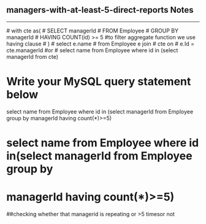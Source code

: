 <h2>managers-with-at-least-5-direct-reports Notes</h2><hr>#    with cte as(
#     SELECT managerId
#     FROM Employee
#     GROUP BY managerId
#     HAVING COUNT(id) >= 5  #to filter aggregate function we use having clause
#    )
#  select e.name 
#    from Employee e join
#    cte on
#    e.Id = cte.managerId    
 #or #  select name from Employee where id in (select managerId from cte)
   
   # Write your MySQL query statement below
select name from Employee where id in (select managerId from Employee group by managerId having count(*)>=5)

# select name from Employee where id in(select managerId from Employee group by 
# managerId having count(*)>=5)

##checking whether that managerid is repeating or >5 timesor not 